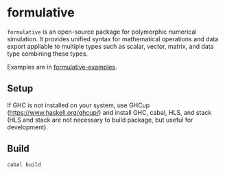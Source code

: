 # formulative

`formulative` is an open-source package for polymorphic numerical simulation. It provides unified syntax for mathematical operations and data export appliable to multiple types such as scalar, vector, matrix, and data type combining these types.

Examples are in [formulative-examples](formulative-examples).

## Setup

If GHC is not installed on your system, use GHCup (https://www.haskell.org/ghcup/) and install GHC, cabal, HLS, and stack (HLS and stack are not necessary to build package, but useful for development).

## Build

```
cabal build
```

